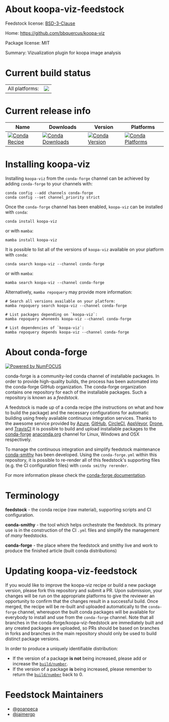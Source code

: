 About koopa-viz-feedstock
=========================

Feedstock license: [BSD-3-Clause](https://github.com/conda-forge/koopa-viz-feedstock/blob/main/LICENSE.txt)

Home: https://github.com/bbquercus/koopa-viz

Package license: MIT

Summary: Vizualization plugin for koopa image analysis

Current build status
====================


<table><tr><td>All platforms:</td>
    <td>
      <a href="https://dev.azure.com/conda-forge/feedstock-builds/_build/latest?definitionId=17752&branchName=main">
        <img src="https://dev.azure.com/conda-forge/feedstock-builds/_apis/build/status/koopa-viz-feedstock?branchName=main">
      </a>
    </td>
  </tr>
</table>

Current release info
====================

| Name | Downloads | Version | Platforms |
| --- | --- | --- | --- |
| [![Conda Recipe](https://img.shields.io/badge/recipe-koopa--viz-green.svg)](https://anaconda.org/conda-forge/koopa-viz) | [![Conda Downloads](https://img.shields.io/conda/dn/conda-forge/koopa-viz.svg)](https://anaconda.org/conda-forge/koopa-viz) | [![Conda Version](https://img.shields.io/conda/vn/conda-forge/koopa-viz.svg)](https://anaconda.org/conda-forge/koopa-viz) | [![Conda Platforms](https://img.shields.io/conda/pn/conda-forge/koopa-viz.svg)](https://anaconda.org/conda-forge/koopa-viz) |

Installing koopa-viz
====================

Installing `koopa-viz` from the `conda-forge` channel can be achieved by adding `conda-forge` to your channels with:

```
conda config --add channels conda-forge
conda config --set channel_priority strict
```

Once the `conda-forge` channel has been enabled, `koopa-viz` can be installed with `conda`:

```
conda install koopa-viz
```

or with `mamba`:

```
mamba install koopa-viz
```

It is possible to list all of the versions of `koopa-viz` available on your platform with `conda`:

```
conda search koopa-viz --channel conda-forge
```

or with `mamba`:

```
mamba search koopa-viz --channel conda-forge
```

Alternatively, `mamba repoquery` may provide more information:

```
# Search all versions available on your platform:
mamba repoquery search koopa-viz --channel conda-forge

# List packages depending on `koopa-viz`:
mamba repoquery whoneeds koopa-viz --channel conda-forge

# List dependencies of `koopa-viz`:
mamba repoquery depends koopa-viz --channel conda-forge
```


About conda-forge
=================

[![Powered by
NumFOCUS](https://img.shields.io/badge/powered%20by-NumFOCUS-orange.svg?style=flat&colorA=E1523D&colorB=007D8A)](https://numfocus.org)

conda-forge is a community-led conda channel of installable packages.
In order to provide high-quality builds, the process has been automated into the
conda-forge GitHub organization. The conda-forge organization contains one repository
for each of the installable packages. Such a repository is known as a *feedstock*.

A feedstock is made up of a conda recipe (the instructions on what and how to build
the package) and the necessary configurations for automatic building using freely
available continuous integration services. Thanks to the awesome service provided by
[Azure](https://azure.microsoft.com/en-us/services/devops/), [GitHub](https://github.com/),
[CircleCI](https://circleci.com/), [AppVeyor](https://www.appveyor.com/),
[Drone](https://cloud.drone.io/welcome), and [TravisCI](https://travis-ci.com/)
it is possible to build and upload installable packages to the
[conda-forge](https://anaconda.org/conda-forge) [anaconda.org](https://anaconda.org/)
channel for Linux, Windows and OSX respectively.

To manage the continuous integration and simplify feedstock maintenance
[conda-smithy](https://github.com/conda-forge/conda-smithy) has been developed.
Using the ``conda-forge.yml`` within this repository, it is possible to re-render all of
this feedstock's supporting files (e.g. the CI configuration files) with ``conda smithy rerender``.

For more information please check the [conda-forge documentation](https://conda-forge.org/docs/).

Terminology
===========

**feedstock** - the conda recipe (raw material), supporting scripts and CI configuration.

**conda-smithy** - the tool which helps orchestrate the feedstock.
                   Its primary use is in the construction of the CI ``.yml`` files
                   and simplify the management of *many* feedstocks.

**conda-forge** - the place where the feedstock and smithy live and work to
                  produce the finished article (built conda distributions)


Updating koopa-viz-feedstock
============================

If you would like to improve the koopa-viz recipe or build a new
package version, please fork this repository and submit a PR. Upon submission,
your changes will be run on the appropriate platforms to give the reviewer an
opportunity to confirm that the changes result in a successful build. Once
merged, the recipe will be re-built and uploaded automatically to the
`conda-forge` channel, whereupon the built conda packages will be available for
everybody to install and use from the `conda-forge` channel.
Note that all branches in the conda-forge/koopa-viz-feedstock are
immediately built and any created packages are uploaded, so PRs should be based
on branches in forks and branches in the main repository should only be used to
build distinct package versions.

In order to produce a uniquely identifiable distribution:
 * If the version of a package **is not** being increased, please add or increase
   the [``build/number``](https://docs.conda.io/projects/conda-build/en/latest/resources/define-metadata.html#build-number-and-string).
 * If the version of a package **is** being increased, please remember to return
   the [``build/number``](https://docs.conda.io/projects/conda-build/en/latest/resources/define-metadata.html#build-number-and-string)
   back to 0.

Feedstock Maintainers
=====================

* [@goanpeca](https://github.com/goanpeca/)
* [@jaimergp](https://github.com/jaimergp/)

